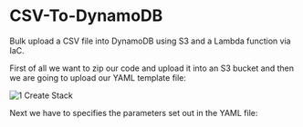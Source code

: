 # CSV-To-DynamoDB

Bulk upload a CSV file into DynamoDB using S3 and a Lambda function via IaC.

First of all we want to zip our code and upload it into an S3 bucket and then we are going to upload our YAML template file:

![1  Create Stack](https://user-images.githubusercontent.com/68379635/102357104-e9d2eb80-3fa5-11eb-9c89-f93d61bd917a.PNG)

Next we have to specifies the parameters set out in the YAML file:

